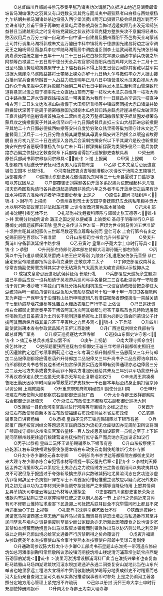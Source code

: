 <!-- { "loadSidebar": true } -->
　　○总督四川兵部尚书徐元泰奏平腻乃诸夷功次谓腻乃久据凉山地近马湖黄郎雷坡皆马湖编氓为之羽翼又有瓜姓数支实其党与而瓜夷中最狡黠者曰白禄与西姑摆杨九乍结姻共掠马湖诸处杀边将侵入西宁堡流黄川两河口猖獗已极会经具题准剿而不立诛者缘九丝甫平重于再举姑设堡屯兵潜修战具彼当悔过远遁矣顾乃出没无常鸱张益甚且当建越用兵之时复有结党藏叛之状议待卭师克捷方整旅夹攻不意偏将轻进以败因议用兵五万分三哨一自马湖一自中镇一自建昌及播州酉阳平茶邑梅天全乌蒙诸土司并行调集马湖将郭成朱文达万鏊田中科中镇将周于德滕国光建昌将边之垣宰调元王之翰杨师旦而总兵李应祥随马湖营居中调度道臣则李士达武尚耕周光镐张孙绳周嘉谟分路统之自十五年十一月二十三日兵进白禄惊觉率猓众迎敌中镇兵夜袭之斩阿额等白禄遁二十五日周于德分天全兵攻官寥河酉阳兵击西鸡坪大败之十二月十三日至马蝗山势险峻夷猓聚守于上下礧石我兵不得上持五日营西河摉其窖藏以益军实进据大鹰崖杀马溪险益甚将士攀藤上猓众亦解十九日杨九乍与撒假率众万人据山接战播州官兵奋勇斩贼首一人战益力贼走明年正月八日中镇营进攻木瓜夷白禄从大赤口约众千余来拒中矢死兵败腻乃始惧二月初七日中镇兵发木瓜进至利济山雪深数尺道将悬赏以激之周于德率先士众直达山顶而万鏊一枝攻大木瓜东县维屏一枝攻大赤口中路兵至二道水皆捷西姑摆凶瓜一带夷巢悉为我有十一日建昌兵宰调元一枝直冲梅古河十二日朱文达攻凉山破撒假于大田坝斩普咱等中镇四面团捕大赤口诸巢并破群猓皆伏深菁于是周于德密檄滕国光潜劄木瓜绝其归路身繇虎背崖进杨应龙破深沟王嘉言擒阿咱盗魁皆授首独马水二营凶尚逸及万鏊探知撒假挈妻子据鼠囤发禄荣乌蒙兵攻之擒撒假妻子并其亲信至四月十九日郭成督兵直抵三宝山大战郭进忠斩撒假平其地二十六日郭必德擒西姑摆等安兴自度势穷聚众祛里密等巢为固守计朱文达万鏊督同土汉兵于二十九日分路直捣其巢悉擒其母妻亲属安兴沿路掷金以缓追者故得脱自五月初九至二十日连战深入各路兵会溪喇古擒安兴以下平其巢穴是役也斩撒假擒安兴白禄首恶既得惟杨九乍存亡未卜耳计群猓擒斩俘获为类颇多役经二载兵协数路亦西偏之快捷也乞敕查叙章下兵部覆请得旨行巡按御史查核具奏
　　○癸丑赐原任兵部尚书郭宗皋存问宗皋具＜锍-釒＞谢  上报闻
　　○甲寅  上视朝
　　○礼部题四川起送长宁安抚司进贡夷人给赏物有差
　　○乙卯  仁孝文皇后忌辰遣宣城伯卫国本  长陵行礼
　　○河南抚按衷贞吉等题漕粮水次请改于汤阴之五陵镇兑运部覆弗许
　　○巡按山东御史吴龙徵请蠲免东阿等三十七州县夏税丁口盐钞银粮以苏民困从之
　　○户部覆御史刘霖题各边开垦多系掜熟为荒既经起科未几辄报灾伤希图豁免请行各兵备道起造清册非抛荒六年之外者不名开垦承佃之后果有沙压水冲核实方准免科违者听屯田御史参治  上是之
　　○原任礼部尚书陆树声＜锍-釒＞谢存问  上报闻
　　○贵州宣慰司土舍安国亨奏抚臣舒应龙携私阻抑补贡大木以明不欺部议罪其非法拟革冠带  上谕令省改冠带免革木著验收
　　○己未礼部尚书沈鲤引疾乞休不允
　　○礼部尚书沈鲤援科臣陈与郊御史张天德等＜锍-釒＞并  累朝分封成例请命  潞王之国之期以便戒事  上谕奏知  圣母于明春举行○户部覆御史刘霖题戚臣庄田除  皇后之亲传派五世准留一百顷为世业驸马传派五世准留十顷供主祀其诸妃家传三世即尽数还官庶尊卑有别而  皇仁可永  上俞行第令有出之妃赐田原在百顷以下者准留
　　○升山东都司佥书俞允升兴都留守
　　○癸亥升黄浦川守备郭淇延绥中路参将
　　○乙丑寅时  皇第四子薨大学士申时行等具＜锍-釒＞恭慰
　　○升刑部右侍郎何源本部左侍郎大理卿孙鑨刑部右侍郎
　　○丙寅以中元节遣恭顺侯吴继爵成山伯王应龙等诣  九陵各行礼遣惠安伯张元善祭  恭仁康定景皇帝陵遣都指挥佥事蒋克谦祭  庄敬哀冲二太子
　　○丁卯吏部覆议南科臣徐常吉劾副使房寰贪肆其实才守无玷第负气太高执法太峻宜调用以示裁抑从之
　　○  成祖文皇帝忌辰遣阳武侯薛钲诣  长陵行礼
　　○兵部覆应天巡抚佘立题湖盗已平善后应议一设兵船请于吴淞游兵巡司弓手各量拨二三百名赴湖协守一守险要请于胥口叶港沙塘下埠独山门等处分拨兵船相机策应一议设官请改陆营把总移驻太湖统领兵哨一编鱼舟请将沿湖鱼船大罟船尽查编号十船一甲十甲一舟□□各相觉察互为声援一严保甲请于沿湖有山处所申明逻缉凡有潜踪密聚者即便擒治一禁越关请于七里桥戚墅堰花渡桥等处置立木栅放农阻□严行守把  上依议
　　○己巳巡抚贵州右佥都御史萧彦奏平答干叛酋阿其功次阿其者都匀府答干寨黠苗也凭恃险远屠戮恫喝殆无虚日虽蒙诏为土司长不能制道臣杨寅秋上其事为必剿之策会同蒙诏父子计擒阿其而后纵兵捣其巢穴答干平寅秋之力居多焉＜锍-釒＞下兵部
　　○升四川副使武尚耕本省右参政武昌知府王俨江西副使
　　○升广西巡抚刘继文兵部右侍郎总督两广军务
　　○升顺天巡抚蹇达大理寺卿
　　○巡按山东御史许守恩＜锍-釒＞劾辽东总兵李成梁应罢不听
　　○庚午  上视朝
　　○南大理寺卿佘立引疾乞休许之
　　○吏部题覆狭西巡抚右佥都御史王璇三年考绩升副都御史照旧巡抚因遵旨酌定边臣考绩事例蓟辽七边三年考满佥都升副都照三品恩荫又三年升侍郎加二品服俸副都除应得恩荫外升侍郎加二品服俸又三年升尚书予二品应得诰命其以侍郎都御史尚书总督各边者递升加宫保俱要实历边俸即有别俸通理亦必边俸居三分之二及无地方失事或曾失事而罪不掩功方准照例题给其未及三年别以军功蒙恩升荫不再议若保定山狭三边虽无失事亦无军功止复职诏如议行
　　○辛未周王肃凑奏鲁阳王勤灰因水旱时闻皇泽覃敷愿将岁支禄米一千石自本年起至终身止俱扣留京师以资公用  上赐敕嘉奖
　　○升重庆府知府陈明经四川副使分巡川南
　　○壬申升福建左布政使陶大顺都察院右副都御史巡抚广西
　　○升太仆寺卿王致祥都察院右佥都御史巡抚顺天
　　○升浙江左布政使王基都察院右副都御史巡抚大同
　　○改襄城一县仍食河南官盐以盐行河南等府襄城为必经之途也
　　○癸酉升浙江右布政使吴自新本省左布政使福建右布政使帅兰本省左布政使
　　○乙亥赐辅臣及日讲官杨梅
　　○以恭视  皇四子沅怀王铭旌赐辅臣以下银币有差
　　○兵部覆广西抚按官刘继文等题思恩军民府既改为流初无仓库狱囚亦无周防卫所议将湖广额调戍守柳州永州宝庆官军各量移一百人改戍思恩加设职官一员统之至于上下班期同至柳州践更往返行粮建营诸务抚按酌行庶守备严而兵饷亦无加设诏如议行
　　○丙子以恭视  皇四二沅怀王谥册赐辅臣以下银币有差
　　○升山东按察使王应乾浙江右布政使福建按察使张偲本省右布政使云南副使胡维新行太仆寺卿
　　○升太仆寺少卿徐元春本寺卿
　　○刑部尚书李世达等都察院左都御史吴时来大理寺左少卿李栋会审犯官李材等缅捷一事反覆先后章＜锍-釒＞李材刘天俸因孟养之请援即发兵以策应壮土夷合战之力败缅贼方张之势设谋用间以夷攻夷其功良不可泯但急于报捷过于夸张斩级擒生原非实数破城拓地尤属溢词志在贪功迹涉虚伪罪复何辞至于杀夷割尸罪在军士不肯首服论惟轻惟重之议故应以疑而宽况外夷新附之初尤当以功为主李材刘天俸当禠夺拟徒陈严之宋儒等当降级待用  上怒其情词互异革镇抚司李登云等回卫令材等从重拟坐
　　○吏部覆四川道御史崔景荣条议诸款内有惩钻剌之吏以塞弊端辨任使之吏以别人品各一节  上俞行之仍谕近来贪污有司不修职业惟恃钻求虐害下民逢迎上司抚按系朕耳目全不究举雷同罔上都且不究再违重治○丁丑  上视朝
　　○礼部尚书沈鲤引疾乞致仕不许
　　○狭西巡按钟化民请宽马禁谓西塞土寒无他产独养马以资生而贸易有禁恐出境之马私通番市耳至并民间孳息与境内之贸易俱废则孳蓄少而公家缓急亦无所赖此因噎废食之说也请少宽其禁如本境荒而他境豊许出马以取资本镇缓而别镇急许出马以协济则公私之利交得彼此之用并充但出境必给官文通番严行厉禁斯得之矣命覆议行
　　○戊寅升福建左参政费尧年本省按察使山东佥事叶梦熊本省按察使户部郎中吴谦云南副使
　　○升通政司参议陈大科太仆寺少卿○工部尚书石星题山东淮扬一带河道应修应筑如总河潘季驯勘科常居敬所议添设镇河闸接筑塔山缕堤清河浦草坝创筑宝应西堤石砌邵伯湖堤＜锍-釒＞浚里河淤浅增设柳浦湾料厂此当在淮扬兴举者也查复南旺马踏蜀山马场四湖建筑坎河滚水坝加建通济永通二闸查复安山湖地此当在山东兴举者也地里寥远工程浩大宜将郎中罗用敬副使周梦晹等分地责成御史不时稽察而总河大臣仍亲自查阅工坚可久者从实奏报推诿误事者即时参处  上是之仍谕河工著各照分定地方用心管理上紧完报不许疏玩
　　○己卯以册封  沅怀王命大学士申时行充副使捧册赐银币
　　○升南太仆寺卿王湘南大理寺卿
